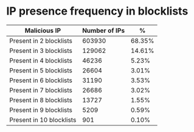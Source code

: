 # IP presence frequency in blocklists
| Malicious IP | Number of IPs | % |
|----|----|----|
| Present in 2 blocklists | 603930 | 68.35% |
| Present in 3 blocklists | 129062 | 14.61% |
| Present in 4 blocklists | 46236 | 5.23% |
| Present in 5 blocklists | 26604 | 3.01% |
| Present in 6 blocklists | 31190 | 3.53% |
| Present in 7 blocklists | 26686 | 3.02% |
| Present in 8 blocklists | 13727 | 1.55% |
| Present in 9 blocklists | 5209 | 0.59% |
| Present in 10 blocklists | 901 | 0.10% |
